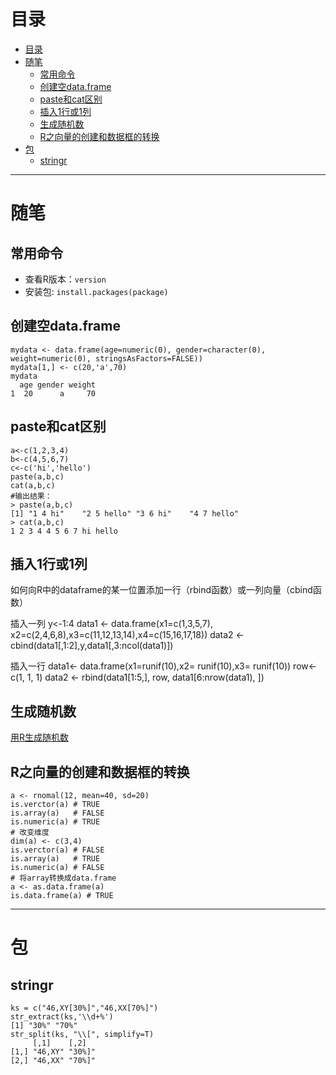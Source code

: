 # 目录

<!--自动插入TOC：https://github.com/ekalinin/github-markdown-toc-->
<!--ts-->
* [目录](#)
* [随笔](#)
   * [常用命令](#)
   * [创建空data.frame](#dataframe)
   * [paste和cat区别](#pastecat)
   * [插入1行或1列](#11)
   * [生成随机数](#)
   * [R之向量的创建和数据框的转换](#r)
* [包](#)
   * [stringr](#stringr)
<!--te-->

----

# 随笔

## 常用命令

* 查看R版本：`version`
* 安装包: `install.packages(package)`

## 创建空data.frame

```
mydata <- data.frame(age=numeric(0), gender=character(0), weight=numeric(0), stringsAsFactors=FALSE))
mydata[1,] <- c(20,'a',70)
mydata
  age gender weight
1  20      a     70
```

## paste和cat区别

```
a<-c(1,2,3,4)
b<-c(4,5,6,7)
c<-c('hi','hello')
paste(a,b,c)
cat(a,b,c)
#输出结果：
> paste(a,b,c)
[1] "1 4 hi"    "2 5 hello" "3 6 hi"    "4 7 hello"
> cat(a,b,c)
1 2 3 4 4 5 6 7 hi hello
```

## 插入1行或1列

如何向R中的dataframe的某一位置添加一行（rbind函数）或一列向量（cbind函数）

插入一列
y<-1:4
data1 <- data.frame(x1=c(1,3,5,7), x2=c(2,4,6,8),x3=c(11,12,13,14),x4=c(15,16,17,18))
data2 <- cbind(data1[,1:2],y,data1[,3:ncol(data1)])

插入一行
data1<- data.frame(x1=runif(10),x2= runif(10),x3= runif(10))
row<- c(1, 1, 1)
data2 <- rbind(data1[1:5,], row, data1[6:nrow(data1), ])


## 生成随机数

[用R生成随机数](https://blog.csdn.net/wangd6/article/details/59119307)


## R之向量的创建和数据框的转换

```
a <- rnomal(12, mean=40, sd=20)
is.verctor(a) # TRUE
is.array(a)   # FALSE
is.numeric(a) # TRUE
# 改变维度
dim(a) <- c(3,4)
is.verctor(a) # FALSE
is.array(a)   # TRUE
is.numeric(a) # FALSE
# 将array转换成data.frame
a <- as.data.frame(a)
is.data.frame(a) # TRUE
```


----

# 包

## stringr

```
ks = c("46,XY[30%]","46,XX[70%]")
str_extract(ks,'\\d+%')
[1] "30%" "70%"
str_split(ks, "\\[", simplify=T)
     [,1]    [,2]  
[1,] "46,XY" "30%]"
[2,] "46,XX" "70%]"
```